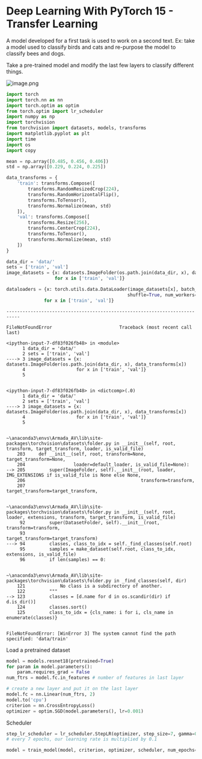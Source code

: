# Deep Learning With PyTorch 15 - Transfer Learning

A model developed for a first task is used to work on a second text. 
Ex: take a model used to classify birds and cats and re-purpose the model to classify bees and dogs. 

Take a pre-trained model and modify the last few layers to classify different things.

![image.png](attachment:image.png)


```python
import torch
import torch.nn as nn
import torch.optim as optim
from torch.optim import lr_scheduler
import numpy as np
import torchvision
from torchvision import datasets, models, transforms
import matplotlib.pyplot as plt
import time
import os
import copy


```


```python
mean = np.array([0.485, 0.456, 0.406])
std = np.array([0.229, 0.224, 0.225])

data_transforms = {
    'train': transforms.Compose([
        transforms.RandomResizedCrop(224),
        transforms.RandomHorizontalFlip(),
        transforms.ToTensor(),
        transforms.Normalize(mean, std)
    ]),
    'val': transforms.Compose([
        transforms.Resize(256),
        transforms.CenterCrop(224),
        transforms.ToTensor(),
        transforms.Normalize(mean, std)
    ])
}
```


```python
data_dir = 'data/'
sets = ['train', 'val']
image_datasets = {x: datasets.ImageFolder(os.path.join(data_dir, x), data_transforms[x])
                  for x in ['train', 'val']}

dataloaders = {x: torch.utils.data.DataLoader(image_datasets[x], batch_size=4,
                                             shuffle=True, num_workers=0)
              for x in ['train', 'val']}
```


    ---------------------------------------------------------------------------

    FileNotFoundError                         Traceback (most recent call last)

    <ipython-input-7-df83f026fb48> in <module>
          1 data_dir = 'data/'
          2 sets = ['train', 'val']
    ----> 3 image_datasets = {x: datasets.ImageFolder(os.path.join(data_dir, x), data_transforms[x])
          4                   for x in ['train', 'val']}
          5 


    <ipython-input-7-df83f026fb48> in <dictcomp>(.0)
          1 data_dir = 'data/'
          2 sets = ['train', 'val']
    ----> 3 image_datasets = {x: datasets.ImageFolder(os.path.join(data_dir, x), data_transforms[x])
          4                   for x in ['train', 'val']}
          5 


    ~\anaconda3\envs\Armada_AV\lib\site-packages\torchvision\datasets\folder.py in __init__(self, root, transform, target_transform, loader, is_valid_file)
        203     def __init__(self, root, transform=None, target_transform=None,
        204                  loader=default_loader, is_valid_file=None):
    --> 205         super(ImageFolder, self).__init__(root, loader, IMG_EXTENSIONS if is_valid_file is None else None,
        206                                           transform=transform,
        207                                           target_transform=target_transform,


    ~\anaconda3\envs\Armada_AV\lib\site-packages\torchvision\datasets\folder.py in __init__(self, root, loader, extensions, transform, target_transform, is_valid_file)
         92         super(DatasetFolder, self).__init__(root, transform=transform,
         93                                             target_transform=target_transform)
    ---> 94         classes, class_to_idx = self._find_classes(self.root)
         95         samples = make_dataset(self.root, class_to_idx, extensions, is_valid_file)
         96         if len(samples) == 0:


    ~\anaconda3\envs\Armada_AV\lib\site-packages\torchvision\datasets\folder.py in _find_classes(self, dir)
        121             No class is a subdirectory of another.
        122         """
    --> 123         classes = [d.name for d in os.scandir(dir) if d.is_dir()]
        124         classes.sort()
        125         class_to_idx = {cls_name: i for i, cls_name in enumerate(classes)}


    FileNotFoundError: [WinError 3] The system cannot find the path specified: 'data/train'


Load a pretrained dataset


```python
model = models.resnet18(pretrained=True)
for param in model.parameters():
    param.requires_grad = False
num_ftrs = model.fc.in_features # number of features in last layer

# create a new layer and put it on the last layer
model.fc = nn.Linear(num_ftrs, 2)
model.to('cpu')
criterion = nn.CrossEntropyLoss()
optimizer = optim.SGD(model.parameters(), lr=0.001)

```

Scheduler


```python
step_lr_scheduler = lr_scheduler.StepLR(optimizer, step_size=7, gamma=0.1)
# every 7 epochs, our learning rate is multiplied by 0.1

model = train_model(model, criterion, optimizer, scheduler, num_epochs=20)
```
